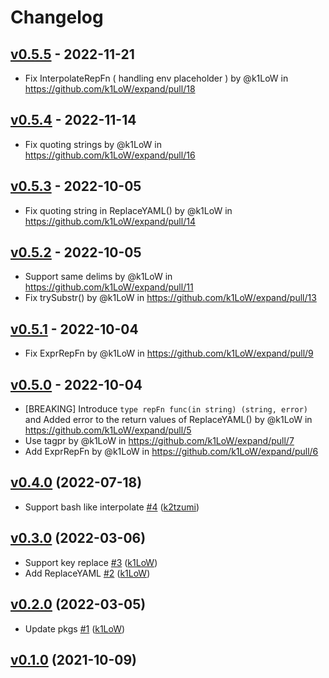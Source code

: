 # Changelog

## [v0.5.5](https://github.com/k1LoW/expand/compare/v0.5.4...v0.5.5) - 2022-11-21
- Fix InterpolateRepFn ( handling env placeholder ) by @k1LoW in https://github.com/k1LoW/expand/pull/18

## [v0.5.4](https://github.com/k1LoW/expand/compare/v0.5.3...v0.5.4) - 2022-11-14
- Fix quoting strings by @k1LoW in https://github.com/k1LoW/expand/pull/16

## [v0.5.3](https://github.com/k1LoW/expand/compare/v0.5.2...v0.5.3) - 2022-10-05
- Fix quoting string in ReplaceYAML() by @k1LoW in https://github.com/k1LoW/expand/pull/14

## [v0.5.2](https://github.com/k1LoW/expand/compare/v0.5.1...v0.5.2) - 2022-10-05
- Support same delims by @k1LoW in https://github.com/k1LoW/expand/pull/11
- Fix trySubstr() by @k1LoW in https://github.com/k1LoW/expand/pull/13

## [v0.5.1](https://github.com/k1LoW/expand/compare/v0.5.0...v0.5.1) - 2022-10-04
- Fix ExprRepFn by @k1LoW in https://github.com/k1LoW/expand/pull/9

## [v0.5.0](https://github.com/k1LoW/expand/compare/v0.4.0...v0.5.0) - 2022-10-04
- [BREAKING] Introduce `type repFn func(in string) (string, error)` and Added error to the return values of ReplaceYAML() by @k1LoW in https://github.com/k1LoW/expand/pull/5
- Use tagpr by @k1LoW in https://github.com/k1LoW/expand/pull/7
- Add ExprRepFn by @k1LoW in https://github.com/k1LoW/expand/pull/6

## [v0.4.0](https://github.com/k1LoW/expand/compare/v0.3.0...v0.4.0) (2022-07-18)

* Support bash like interpolate [#4](https://github.com/k1LoW/expand/pull/4) ([k2tzumi](https://github.com/k2tzumi))

## [v0.3.0](https://github.com/k1LoW/expand/compare/v0.2.0...v0.3.0) (2022-03-06)

* Support key replace [#3](https://github.com/k1LoW/expand/pull/3) ([k1LoW](https://github.com/k1LoW))
* Add ReplaceYAML [#2](https://github.com/k1LoW/expand/pull/2) ([k1LoW](https://github.com/k1LoW))

## [v0.2.0](https://github.com/k1LoW/expand/compare/v0.1.0...v0.2.0) (2022-03-05)

* Update pkgs [#1](https://github.com/k1LoW/expand/pull/1) ([k1LoW](https://github.com/k1LoW))

## [v0.1.0](https://github.com/k1LoW/expand/compare/0c0882c8638e...v0.1.0) (2021-10-09)
